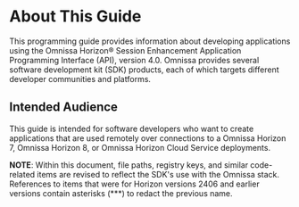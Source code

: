 # About This Guide

This programming guide provides information about developing applications using the Omnissa Horizon® Session Enhancement Application Programming Interface (API), version 4.0. Omnissa provides several software development kit (SDK) products, each of which targets different developer communities and platforms.

## Intended Audience

This guide is intended for software developers who want to create applications that are used remotely over connections to a Omnissa Horizon 7, Omnissa Horizon 8, or Omnissa Horizon Cloud Service deployments.

**NOTE**: Within this document, file paths, registry keys, and similar code-related items are revised to reflect the SDK's use with the Omnissa stack. References to items that were for Horizon versions 2406 and earlier versions contain asterisks (***) to redact the previous name.



